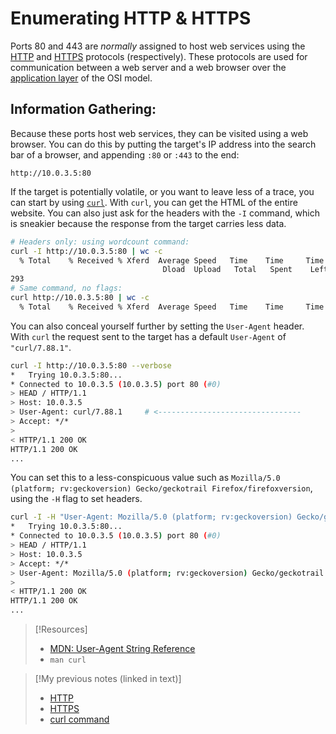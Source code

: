 
# Enumerating HTTP & HTTPS
Ports 80 and 443 are *normally* assigned to host web services using the [HTTP](/networking/protocols/HTTP.md) and [HTTPS](/networking/protocols/HTTPS.md) protocols (respectively). These protocols are used for communication between a web server and a web browser over the [application layer](/networking/OSI/OSI-reference-model.md) of the OSI model.
## Information Gathering:
Because these ports host web services, they can be visited using a web browser. You can do this by putting the target's IP address into the search bar of a browser, and appending `:80` or `:443` to the end:
```
http://10.0.3.5:80
```

If the target is potentially volatile, or you want to leave less of a trace, you can start by using [`curl`](/CLI-tools/linux/curl.md). With `curl`, you can get the HTML of the entire website. You can also just ask for the headers with the `-I` command, which is sneakier because the response from the target carries less data.
```bash
# Headers only: using wordcount command:
curl -I http://10.0.3.5:80 | wc -c
  % Total    % Received % Xferd  Average Speed   Time    Time     Time  Current  
								  Dload  Upload   Total   Spent    Left  Speed    0  2890    0     0    0     0      0      0 --:--:-- --:--:-- --:--:--     0 
293 
# Same command, no flags:
curl http://10.0.3.5:80 | wc -c
  % Total    % Received % Xferd  Average Speed   Time    Time     Time  Current                                    Dload  Upload   Total   Spent    Left  Speed    100  2890  100  2890    0     0  1473k      0 --:--:-- --:--:-- --:--:-- 2822k  2890
```

You can also conceal yourself further by setting the `User-Agent` header. With `curl` the request sent to the target has a default `User-Agent` of `"curl/7.88.1"`.
```bash
curl -I http://10.0.3.5:80 --verbose
*   Trying 10.0.3.5:80...
* Connected to 10.0.3.5 (10.0.3.5) port 80 (#0)
> HEAD / HTTP/1.1
> Host: 10.0.3.5
> User-Agent: curl/7.88.1     # <--------------------------------
> Accept: */*
> 
< HTTP/1.1 200 OK
HTTP/1.1 200 OK
...
```

You can set this to a less-conspicuous value such as `Mozilla/5.0 (platform; rv:geckoversion) Gecko/geckotrail Firefox/firefoxversion`, using the `-H` flag to set headers.
```bash
curl -I -H "User-Agent: Mozilla/5.0 (platform; rv:geckoversion) Gecko/geckotrail Firefox/firefoxversion" http://10.0.3.5:80 --verbose
*   Trying 10.0.3.5:80... 
* Connected to 10.0.3.5 (10.0.3.5) port 80 (#0)                          
> HEAD / HTTP/1.1                                                        
> Host: 10.0.3.5                                                        
> Accept: */*
> User-Agent: Mozilla/5.0 (platform; rv:geckoversion) Gecko/geckotrail Firefox/firefoxversion
> 
< HTTP/1.1 200 OK
HTTP/1.1 200 OK
...
```

> [!Resources]
> - [MDN: User-Agent String Reference](https://developer.mozilla.org/en-US/docs/Web/HTTP/Headers/User-Agent/Firefox)
> - `man curl`

> [!My previous notes (linked in text)]
> - [HTTP](https://github.com/TrshPuppy/obsidian-notes/tree/main/networking/protocols/HTTP.md)
> - [HTTPS](https://github.com/TrshPuppy/obsidian-notes/tree/main/networking/protocols/HTTPS.md)
> - [curl command](https://github.com/TrshPuppy/obsidian-notes/tree/main/CLI-tools/linux/curL.md)
